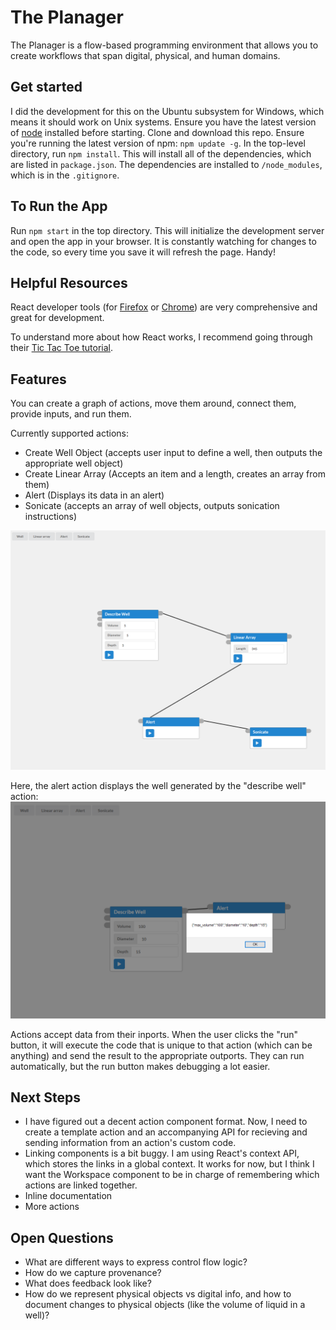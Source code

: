 # The Planager

The Planager is a flow-based programming environment that allows you to create workflows that span digital, physical, and human domains.

## Get started

I did the development for this on the Ubuntu subsystem for Windows, which means it should work on Unix systems. Ensure you have the latest version of [node](https://nodejs.org/en/) installed before starting. Clone and download this repo. Ensure you're running the latest version of npm: `npm update -g`. In the top-level directory, run `npm install`. This will install all of the dependencies, which are listed in `package.json`. The dependencies are installed to `/node_modules`, which is in the `.gitignore`.

## To Run the App

Run `npm start` in the top directory. This will initialize the development server and open the app in your browser. It is constantly watching for changes to the code, so every time you save it will refresh the page. Handy!

## Helpful Resources

React developer tools (for [Firefox](https://addons.mozilla.org/en-US/firefox/addon/react-devtools/) or [Chrome](https://chrome.google.com/webstore/detail/react-developer-tools/fmkadmapgofadopljbjfkapdkoienihi)) are very comprehensive and great for development.

To understand more about how React works, I recommend going through their [Tic Tac Toe tutorial](https://reactjs.org/tutorial/tutorial.html).

## Features

You can create a graph of actions, move them around, connect them, provide inputs, and run them.

Currently supported actions:

- Create Well Object (accepts user input to define a well, then outputs the appropriate well object)
- Create Linear Array (Accepts an item and a length, creates an array from them)
- Alert (Displays its data in an alert)
- Sonicate (accepts an array of well objects, outputs sonication instructions)

![graph](docs/evolution/2020_10_28.png)

Here, the alert action displays the well generated by the "describe well" action:
![alert](docs/evolution/2020_10_28_alert.png)

Actions accept data from their inports. When the user clicks the "run" button, it will execute the code that is unique to that action (which can be anything) and send the result to the appropriate outports. They can run automatically, but the run button makes debugging a lot easier.

## Next Steps

- I have figured out a decent action component format. Now, I need to create a template action and an accompanying API for recieving and sending information from an action's custom code.
- Linking components is a bit buggy. I am using React's context API, which stores the links in a global context. It works for now, but I think I want the Workspace component to be in charge of remembering which actions are linked together.
- Inline documentation
- More actions

## Open Questions

- What are different ways to express control flow logic?
- How do we capture provenance?
- What does feedback look like?
- How do we represent physical objects vs digital info, and how to document changes to physical objects (like the volume of liquid in a well)?
